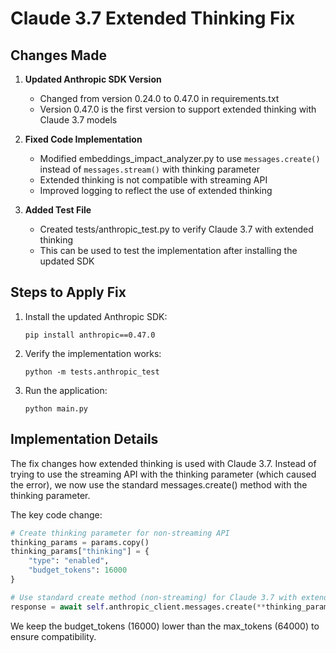 # Claude 3.7 Extended Thinking Fix

## Changes Made

1. **Updated Anthropic SDK Version**
   - Changed from version 0.24.0 to 0.47.0 in requirements.txt
   - Version 0.47.0 is the first version to support extended thinking with Claude 3.7 models

2. **Fixed Code Implementation**
   - Modified embeddings_impact_analyzer.py to use `messages.create()` instead of `messages.stream()` with thinking parameter
   - Extended thinking is not compatible with streaming API
   - Improved logging to reflect the use of extended thinking

3. **Added Test File**
   - Created tests/anthropic_test.py to verify Claude 3.7 with extended thinking
   - This can be used to test the implementation after installing the updated SDK

## Steps to Apply Fix

1. Install the updated Anthropic SDK:
   ```
   pip install anthropic==0.47.0
   ```

2. Verify the implementation works:
   ```
   python -m tests.anthropic_test
   ```

3. Run the application:
   ```
   python main.py
   ```

## Implementation Details

The fix changes how extended thinking is used with Claude 3.7. Instead of trying to use the streaming API with the thinking parameter (which caused the error), we now use the standard messages.create() method with the thinking parameter.

The key code change:
```python
# Create thinking parameter for non-streaming API
thinking_params = params.copy()
thinking_params["thinking"] = {
    "type": "enabled",
    "budget_tokens": 16000
}

# Use standard create method (non-streaming) for Claude 3.7 with extended thinking
response = await self.anthropic_client.messages.create(**thinking_params)
```

We keep the budget_tokens (16000) lower than the max_tokens (64000) to ensure compatibility.